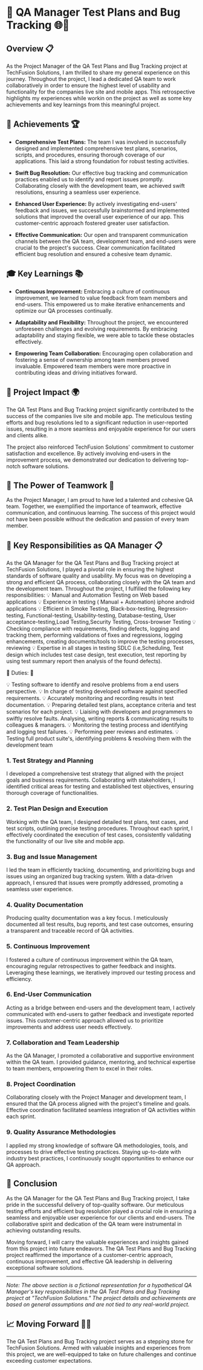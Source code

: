 # 🚀 QA Manager Test Plans and Bug Tracking 🌐🔧

## Overview 📋

As the Project Manager of the QA Test Plans and Bug Tracking project at TechFusion Solutions, I am thrilled to share my general experience on this journey. Throughout the project, I lead a dedicated QA team to work collaboratively in order to ensure the highest level of usability and functionality for the companies live site and mobile apps. This retrospective highlights my experiences while workin on the project as well as some key achievements and key learnings from this meaningful project.  

## 🌟 Achievements 🏆

- **Comprehensive Test Plans:** The team I was involved in successfully designed and implemented comprehensive test plans, scenarios, scripts, and procedures, ensuring thorough coverage of our applications. This laid a strong foundation for robust testing activities. 

- **Swift Bug Resolution:** Our effective bug tracking and communication practices enabled us to identify and report issues promptly. Collaborating closely with the development team, we achieved swift resolutions, ensuring a seamless user experience.

- **Enhanced User Experience:** By actively investigating end-users' feedback and issues, we successfully brainstormed and implemented solutions that improved the overall user experience of our app. This customer-centric approach fostered greater user satisfaction.

- **Effective Communication:** Our open and transparent communication channels between the QA team, development team, and end-users were crucial to the project's success. Clear communication facilitated efficient bug resolution and ensured a cohesive team dynamic.

## 🎓 Key Learnings 📚

- **Continuous Improvement:** Embracing a culture of continuous improvement, we learned to value feedback from team members and end-users. This empowered us to make iterative enhancements and optimize our QA processes continually.

- **Adaptability and Flexibility:** Throughout the project, we encountered unforeseen challenges and evolving requirements. By embracing adaptability and staying flexible, we were able to tackle these obstacles effectively.

- **Empowering Team Collaboration:** Encouraging open collaboration and fostering a sense of ownership among team members proved invaluable. Empowered team members were more proactive in contributing ideas and driving initiatives forward.

## 🚀 Project Impact 🌍

The QA Test Plans and Bug Tracking project significantly contributed to the success of the companies live site and mobile app. The meticulous testing efforts and bug resolutions led to a significant reduction in user-reported issues, resulting in a more seamless and enjoyable experience for our users and clients alike.

The project also reinforced TechFusion Solutions' commitment to customer satisfaction and excellence. By actively involving end-users in the improvement process, we demonstrated our dedication to delivering top-notch software solutions.

## 👥 The Power of Teamwork 🤝

As the Project Manager, I am proud to have led a talented and cohesive QA team. Together, we exemplified the importance of teamwork, effective communication, and continuous learning. The success of this project would not have been possible without the dedication and passion of every team member.
## 🎯 Key Responsibilities as QA Manager 📋

As the QA Manager for the QA Test Plans and Bug Tracking project at TechFusion Solutions, I played a pivotal role in ensuring the highest standards of software quality and usability. My focus was on developing a strong and efficient QA process, collaborating closely with the QA team and the development team. Throughout the project, I fulfilled the following key responsibilities:
💡 Manual and Automation Testing on Web based applications
💡 Experience in testing ( Manual + Automation) iphone android applications
💡 Efficient in Smoke Testing, Black-box-testing, Regression-testing, Functional-testing, Usability-testing, Database-testing, User acceptance-testing,Load Testing,Security Testing, Cross-browser Testing
💡 Checking compliance with requirements, finding defects, logging and tracking them, performing validations of fixes and regressions, logging enhancements, creating documents/tools to improve the testing processes, reviewing
💡 Expertise in all stages in testing SDLC (i.e,Scheduling, Test design which includes test case design, test execution, test reporting by using test summary report then analysis of the found defects).

🌟 Duties: 🌟

💡 Testing software to identify and resolve problems from a end users perspective.
💡 In charge of testing developed software against specified requirements.
💡 Accurately monitoring and recording results in test documentation.
💡 Preparing detailed test plans, acceptance criteria and test scenarios for each project.
💡 Liaising with developers and programmers to swiftly resolve faults.
Analysing, writing reports & communicating results to colleagues & managers.
💡 Monitoring the testing process and identifying and logging test failures.
💡 Performing peer reviews and estimates.
💡 Testing full product suite's, identifying problems & resolving them with the development team

### 1. **Test Strategy and Planning**

I developed a comprehensive test strategy that aligned with the project goals and business requirements. Collaborating with stakeholders, I identified critical areas for testing and established test objectives, ensuring thorough coverage of functionalities.

### 2. **Test Plan Design and Execution**

Working with the QA team, I designed detailed test plans, test cases, and test scripts, outlining precise testing procedures. Throughout each sprint, I effectively coordinated the execution of test cases, consistently validating the functionality of our live site and mobile app.

### 3. **Bug and Issue Management**

I led the team in efficiently tracking, documenting, and prioritizing bugs and issues using an organized bug tracking system. With a data-driven approach, I ensured that issues were promptly addressed, promoting a seamless user experience.

### 4. **Quality Documentation**

Producing quality documentation was a key focus. I meticulously documented all test results, bug reports, and test case outcomes, ensuring a transparent and traceable record of QA activities.

### 5. **Continuous Improvement**

I fostered a culture of continuous improvement within the QA team, encouraging regular retrospectives to gather feedback and insights. Leveraging these learnings, we iteratively improved our testing process and efficiency.

### 6. **End-User Communication**

Acting as a bridge between end-users and the development team, I actively communicated with end-users to gather feedback and investigate reported issues. This customer-centric approach allowed us to prioritize improvements and address user needs effectively.

### 7. **Collaboration and Team Leadership**

As the QA Manager, I promoted a collaborative and supportive environment within the QA team. I provided guidance, mentoring, and technical expertise to team members, empowering them to excel in their roles.

### 8. **Project Coordination**

Collaborating closely with the Project Manager and development team, I ensured that the QA process aligned with the project's timeline and goals. Effective coordination facilitated seamless integration of QA activities within each sprint.

### 9. **Quality Assurance Methodologies**

I applied my strong knowledge of software QA methodologies, tools, and processes to drive effective testing practices. Staying up-to-date with industry best practices, I continuously sought opportunities to enhance our QA approach.

## 🤝 Conclusion

As the QA Manager for the QA Test Plans and Bug Tracking project, I take pride in the successful delivery of top-quality software. Our meticulous testing efforts and efficient bug resolution played a crucial role in ensuring a seamless and enjoyable user experience for our clients and end-users. The collaborative spirit and dedication of the QA team were instrumental in achieving outstanding results.

Moving forward, I will carry the valuable experiences and insights gained from this project into future endeavors. The QA Test Plans and Bug Tracking project reaffirmed the importance of a customer-centric approach, continuous improvement, and effective QA leadership in delivering exceptional software solutions.

---
*Note: The above section is a fictional representation for a hypothetical QA Manager's key responsibilities in the QA Test Plans and Bug Tracking project at "TechFusion Solutions." The project details and achievements are based on general assumptions and are not tied to any real-world project.*

## 📈 Moving Forward 🏃‍♂️

The QA Test Plans and Bug Tracking project serves as a stepping stone for TechFusion Solutions. Armed with valuable insights and experiences from this project, we are well-equipped to take on future challenges and continue exceeding customer expectations.
